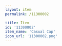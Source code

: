 ```yaml
---
layout: item
permalink: /11300002

title: Item
id: '11300002'
item_name: 'Casual Cap'
icon_url: '11300002.png'
---
```

